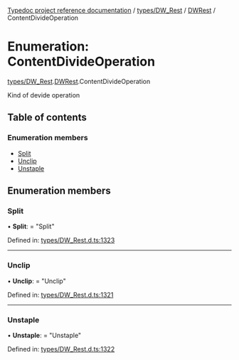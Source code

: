 [Typedoc project reference documentation](../README.md) / [types/DW_Rest](../modules/types_dw_rest.md) / [DWRest](../modules/types_dw_rest.dwrest.md) / ContentDivideOperation

# Enumeration: ContentDivideOperation

[types/DW_Rest](../modules/types_dw_rest.md).[DWRest](../modules/types_dw_rest.dwrest.md).ContentDivideOperation

Kind of devide operation

## Table of contents

### Enumeration members

- [Split](types_dw_rest.dwrest.contentdivideoperation.md#split)
- [Unclip](types_dw_rest.dwrest.contentdivideoperation.md#unclip)
- [Unstaple](types_dw_rest.dwrest.contentdivideoperation.md#unstaple)

## Enumeration members

### Split

• **Split**: = "Split"

Defined in: [types/DW_Rest.d.ts:1323](https://github.com/DocuWare/REST-Sample-TS/blob/6171aa8/src/types/DW_Rest.d.ts#L1323)

___

### Unclip

• **Unclip**: = "Unclip"

Defined in: [types/DW_Rest.d.ts:1321](https://github.com/DocuWare/REST-Sample-TS/blob/6171aa8/src/types/DW_Rest.d.ts#L1321)

___

### Unstaple

• **Unstaple**: = "Unstaple"

Defined in: [types/DW_Rest.d.ts:1322](https://github.com/DocuWare/REST-Sample-TS/blob/6171aa8/src/types/DW_Rest.d.ts#L1322)
